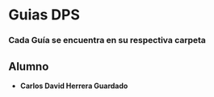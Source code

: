 # Guias DPS

### Cada Guía se encuentra en su respectiva carpeta

## Alumno
- **Carlos David Herrera Guardado**
